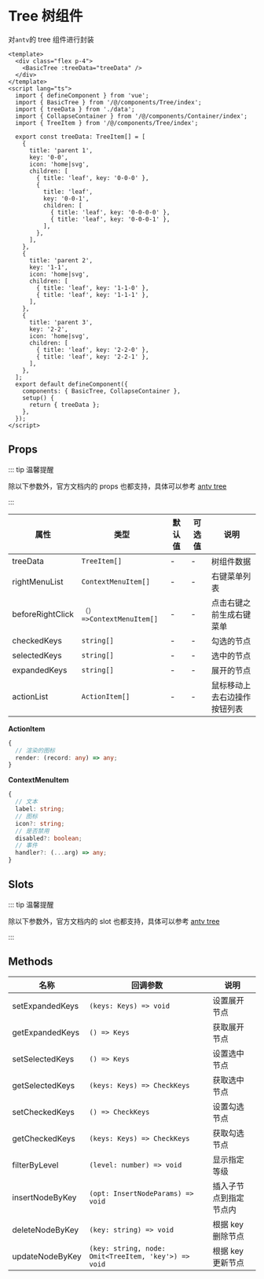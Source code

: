 # Tree 树组件

对`antv`的 tree 组件进行封装

```vue
<template>
  <div class="flex p-4">
    <BasicTree :treeData="treeData" />
  </div>
</template>
<script lang="ts">
  import { defineComponent } from 'vue';
  import { BasicTree } from '/@/components/Tree/index';
  import { treeData } from './data';
  import { CollapseContainer } from '/@/components/Container/index';
  import { TreeItem } from '/@/components/Tree/index';

  export const treeData: TreeItem[] = [
    {
      title: 'parent 1',
      key: '0-0',
      icon: 'home|svg',
      children: [
        { title: 'leaf', key: '0-0-0' },
        {
          title: 'leaf',
          key: '0-0-1',
          children: [
            { title: 'leaf', key: '0-0-0-0' },
            { title: 'leaf', key: '0-0-0-1' },
          ],
        },
      ],
    },
    {
      title: 'parent 2',
      key: '1-1',
      icon: 'home|svg',
      children: [
        { title: 'leaf', key: '1-1-0' },
        { title: 'leaf', key: '1-1-1' },
      ],
    },
    {
      title: 'parent 3',
      key: '2-2',
      icon: 'home|svg',
      children: [
        { title: 'leaf', key: '2-2-0' },
        { title: 'leaf', key: '2-2-1' },
      ],
    },
  ];
  export default defineComponent({
    components: { BasicTree, CollapseContainer },
    setup() {
      return { treeData };
    },
  });
</script>
```

## Props

::: tip 温馨提醒

除以下参数外，官方文档内的 props 也都支持，具体可以参考 [antv tree](https://2x.antdv.com/components/tree-cn/#Tree-props)

:::

| 属性             | 类型                      | 默认值 | 可选值 | 说明                         |
| ---------------- | ------------------------- | ------ | ------ | ---------------------------- |
| treeData         | `TreeItem[]`              | -      | -      | 树组件数据                   |
| rightMenuList    | `ContextMenuItem[]`       | -      | -      | 右键菜单列表                 |
| beforeRightClick | `（）=>ContextMenuItem[]` | -      | -      | 点击右键之前生成右键菜单     |
| checkedKeys      | `string[]`                | -      | -      | 勾选的节点                   |
| selectedKeys     | `string[]`                | -      | -      | 选中的节点                   |
| expandedKeys     | `string[]`                | -      | -      | 展开的节点                   |
| actionList       | `ActionItem[]`            | -      | -      | 鼠标移动上去右边操作按钮列表 |

**ActionItem**

```ts
{
  // 渲染的图标
  render: (record: any) => any;
}
```

**ContextMenuItem**

```ts
{
  // 文本
  label: string;
  // 图标
  icon?: string;
  // 是否禁用
  disabled?: boolean;
  // 事件
  handler?: (...arg) => any;
}
```

## Slots

::: tip 温馨提醒

除以下参数外，官方文档内的 slot 也都支持，具体可以参考 [antv tree](https://2x.antdv.com/components/tree-cn/#Tree-props)

:::

## Methods

| 名称            | 回调参数                                             | 说明                   |
| --------------- | ---------------------------------------------------- | ---------------------- |
| setExpandedKeys | `(keys: Keys) => void`                               | 设置展开节点           |
| getExpandedKeys | `() => Keys`                                         | 获取展开节点           |
| setSelectedKeys | `() => Keys`                                         | 设置选中节点           |
| getSelectedKeys | `(keys: Keys) => CheckKeys`                          | 获取选中节点           |
| setCheckedKeys  | `() => CheckKeys`                                    | 设置勾选节点           |
| getCheckedKeys  | `(keys: Keys) => CheckKeys`                          | 获取勾选节点           |
| filterByLevel   | `(level: number) => void`                            | 显示指定等级           |
| insertNodeByKey | `(opt: InsertNodeParams) => void`                    | 插入子节点到指定节点内 |
| deleteNodeByKey | `(key: string) => void`                              | 根据 key 删除节点      |
| updateNodeByKey | `(key: string, node: Omit<TreeItem, 'key'>) => void` | 根据 key 更新节点      |
